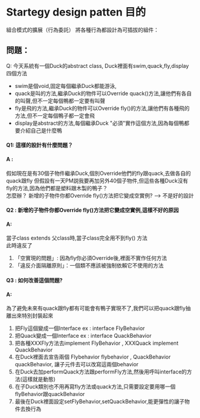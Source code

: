 # Startegy design patten 目的
組合模式的擴展（行為委託）
將各種行為都設計為可插拔的組件：

## 問題： 
Q:
今天系統有一個Duck的abstract class, Duck裡面有swim,quack,fly,display四個方法
- swim是個void,固定每個繼承Duck都能游泳,
- quack是叫的方法,繼承Duck的物件可以Override quack()方法,讓他們有各自的叫聲,但不一定每個鴨都一定要有叫聲
- fly是飛的方法,繼承Duck的物件可以Override fly()的方法,讓他們有各種飛的方法,但不一定每個鴨子都一定會飛
- display是abstract的方法,每個繼承Duck "必須"實作這個方法,因為每個鴨都要介紹自己是什麼鴨

#### Q1: 這樣的設計有什麼問題？
#### A : 
假如現在是有30個子物件繼承Duck,個別Override他們的fly跟quack,去做各自的quack跟fly 
但假設有一天PM説我要再加另外40個子物件,但這些各種Duck沒有fly的方法,因為他們都是塑料跟木製的鴨子？  
怎麼辦？
新增的子物件你都Override fly()方法把它變成空實例? --> 不是好的設計

#### Q2 : 新增的子物件你都Override fly()方法把它變成空實例,這樣不好的原因
#### A:
當子class extends 父class時,當子class完全用不到fly() 方法  
此時違反了
1. 「空實現的問題」: 因為fly你必須Override後,裡面不實作任何方法
2. 「違反介面隔離原則」：一個類不應該被強制依賴它不使用的方法

#### Q3 : 如何改善這個問題?
#### A:  
為了避免未來有quack跟fly都有可能會有鴨子實現不了,我們可以把quack跟fly抽離出來特別封裝起來
1. 把Fly這個變成一個Interface ex : interface FlyBehavior
2. 把Quack變成一個Interface  ex : interface QuackBehavior
3. 把各種XXXFly方法去implement FlyBehavior , XXXQuack implement QuackBehavior
4. 在Duck裡面去宣告兩個 Flybehavior flybehavior , QuackBehavior quackBehavior, 讓子元件去可以改寫這兩個behavior
5. 在Duck去加performQuack方法跟performFly方法,然後用呼叫interface的方法(這樣就是動態)
6. 在子Duck類別也不用再寫fly方法或quack方法,只需要設定要用哪一個flyBehavior跟quackBehavior
7. 最後在Duck裡面設定setFlyBehavior,setQuackBehavior,能更彈性的讓子物件去換行為
